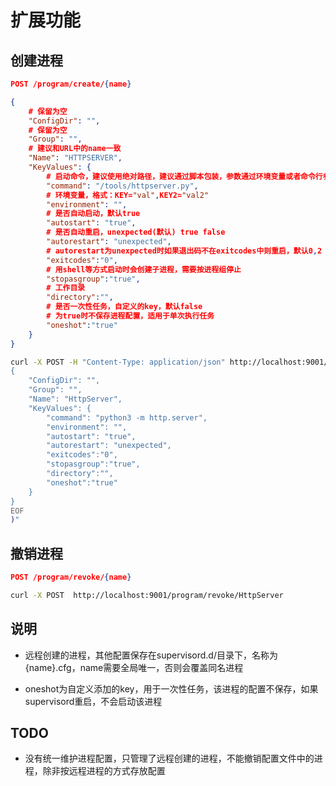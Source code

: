 # 扩展功能

## 创建进程

```json
POST /program/create/{name}

{
    # 保留为空
    "ConfigDir": "",
    # 保留为空
    "Group": "",
    # 建议和URL中的name一致
    "Name": "HTTPSERVER",
    "KeyValues": {
        # 启动命令，建议使用绝对路径，建议通过脚本包装，参数通过环境变量或者命令行参数传入
        "command": "/tools/httpserver.py",
        # 环境变量，格式：KEY="val",KEY2="val2" 
        "environment": "",
        # 是否自动启动，默认true
        "autostart": "true",
        # 是否自动重启，unexpected(默认) true false
        "autorestart": "unexpected",
        # autorestart为unexpected时如果退出码不在exitcodes中则重启，默认0,2
        "exitcodes":"0",
        # 用shell等方式启动时会创建子进程，需要按进程组停止
        "stopasgroup":"true",
        # 工作目录
        "directory":"",
        # 是否一次性任务，自定义的key，默认false
        # 为true时不保存进程配置，适用于单次执行任务
        "oneshot":"true"
    }
}
```

```bash
curl -X POST -H "Content-Type: application/json" http://localhost:9001/program/create/HttpServer --data "$(cat << EOF
{
    "ConfigDir": "",
    "Group": "",
    "Name": "HttpServer",
    "KeyValues": {
        "command": "python3 -m http.server",
        "environment": "",
        "autostart": "true",
        "autorestart": "unexpected",
        "exitcodes":"0",
        "stopasgroup":"true",
        "directory":"",
        "oneshot":"true"
    }
}
EOF
)"
```

## 撤销进程

```json
POST /program/revoke/{name}
```

```bash
curl -X POST  http://localhost:9001/program/revoke/HttpServer
```

## 说明

- 远程创建的进程，其他配置保存在supervisord.d/目录下，名称为{name}.cfg，name需要全局唯一，否则会覆盖同名进程

- oneshot为自定义添加的key，用于一次性任务，该进程的配置不保存，如果supervisord重启，不会启动该进程


## TODO

- 没有统一维护进程配置，只管理了远程创建的进程，不能撤销配置文件中的进程，除非按远程进程的方式存放配置
